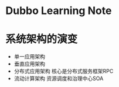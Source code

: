 # Dubbo Learning Note

# 系统架构的演变
- 单一应用架构
- 垂直应用架构 
- 分布式应用架构 核心是分布式服务框架RPC
- 流动计算架构 资源调度和治理中心SOA

#
